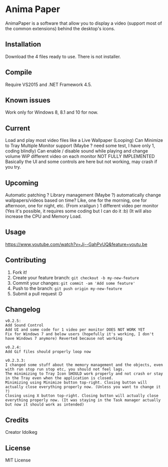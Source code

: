 # Anima Paper

AnimaPaper is a software that allow you to display a video (support most of the common extensions) behind the desktop's icons.


## Installation

Download the 4 files ready to use.
There is not installer.

## Compile

Require VS2015 and .NET Framework 4.5.

## Known issues

Work only for Windows 8, 8.1 and 10 for now.

## Current

Load and play most video files like a Live Wallpaper (Looping)
Can Minimize to Tray
Multiple Monitor support (Maybe ? need some test, I have only 1, coding blindly)
Can enable / disable sound while playing and change volume
WiP different video on each monitor NOT FULLY IMPLEMENTED Basically the UI and some controls are here but not working, may crash if you try.

## Upcoming

Automatic patching ?
Library management (Maybe ?)
automatically change wallpapers/videos based on time? Like, one for the morning, one for afternoon, one for night, etc. (From xrailgun )
1 different video per monitor (Yes it's possible, it requires some coding but I can do it :b) (It will also increase the CPU and Memory Load.


## Usage

https://www.youtube.com/watch?v=Jj--GahPvUQ&feature=youtu.be

## Contributing

1. Fork it!
2. Create your feature branch: `git checkout -b my-new-feature`
3. Commit your changes: `git commit -am 'Add some feature'`
4. Push to the branch: `git push origin my-new-feature`
5. Submit a pull request :D

## Changelog

	v0.2.5: 
	Add Sound Control
	Add UI and some code for 1 video per monitor DOES NOT WORK YET
	Fix for Windows 7 and below users (hopefully it's working, I don't have Windows 7 anymore) Reverted because not working
	
	v0.2.4: 
	Add Gif files should properly loop now
	
	v0.2.3.3:
	I changed some stuff about the memory management and the objects, even with run stop run stop etc, you should not feel lags.
	The minimizing to Tray Icon SHOULD work properly and not crash or stay in the Tray even when the application is closed.
	Minimizing using Minimize button top-right. Closing button will actually close everything properly now. (Unless you want to change it ?)
	Closing using X button top-right. Closing button will actually close everything properly now. (It was staying in the Task manager actually but now it should work as intended) 
	
## Credits

Creator Idolkeg

## License

MIT License